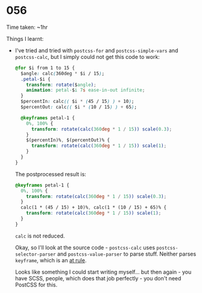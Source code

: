 # 056

Time taken: ~1hr

Things I learnt:

* I've tried and tried with `postcss-for` and `postcss-simple-vars` and
`postcss-calc`, but I simply could not get this code to work:
    
    ```css
    @for $i from 1 to 15 {
      $angle: calc(360deg * $i / 15);
      .petal-$i {
        transform: rotate($angle);
        animation: petal-$i 7s ease-in-out infinite;
      }
      $percentIn: calc(( $i * (45 / 15) ) + 10);
      $percentOut: calc(( $i * (10 / 15) ) + 65);
    
      @keyframes petal-1 {
        0%, 100% {
          transform: rotate(calc(360deg * 1 / 15)) scale(0.3);
        }
        $(percentIn)%, $(percentOut)% {
          transform: rotate(calc(360deg * 1 / 15)) scale(1);
        }
      }
    }
    ```
    
    The postprocessed result is:
    ```css
    @keyframes petal-1 {
      0%, 100% {
        transform: rotate(calc(360deg * 1 / 15)) scale(0.3);
      }
      calc(1 * (45 / 15) + 10)%, calc(1 * (10 / 15) + 65)% {
        transform: rotate(calc(360deg * 1 / 15)) scale(1);
      }
    }
    ```
    
    `calc` is not reduced.
    
    Okay, so I'll look at the source code - `postcss-calc` uses 
    `postcss-selector-parser` and `postcss-value-parser` to parse stuff.
    Neither parses `keyframe`, which is an
    [at rule](https://developer.mozilla.org/en-US/docs/Web/CSS/At-rule).
    
    Looks like something I could start writing myself... but then again -
    you have SCSS, people, which does that job perfectly - you don't need
    PostCSS for this.
